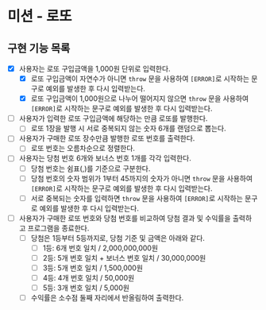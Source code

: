 # 미션 - 로또

## 구현 기능 목록

- [x] 사용자는 로또 구입금액을 1,000원 단위로 입력한다.
  - [x] 로또 구입금액이 자연수가 아니면 `throw` 문을 사용하여 `[ERROR]`로 시작하는 문구로 예외를 발생한 후 다시 입력받는다.
  - [x] 로또 구입금액이 1,000원으로 나누어 떨어지지 않으면 `throw` 문을 사용하여 `[ERROR]`로 시작하는 문구로 예외를 발생한 후 다시 입력받는다.
- [ ] 사용자가 입력한 로또 구입금액에 해당하는 만큼 로또를 발행한다.
  - [ ] 로또 1장을 발행 시 서로 중복되지 않는 숫자 6개를 랜덤으로 뽑는다.
- [ ] 사용자가 구매한 로또 장수만큼 발행한 로또 번호를 출력한다.
  - [ ] 로또 번호는 오름차순으로 정렬한다.
- [ ] 사용자는 당첨 번호 6개와 보너스 번호 1개를 각각 입력한다.
  - [ ] 당첨 번호는 쉼표(,)를 기준으로 구분한다.
  - [ ] 당첨 번호의 숫자 범위가 1부터 45까지의 숫자가 아니면 `throw` 문을 사용하여 `[ERROR]`로 시작하는 문구로 예외를 발생한 후 다시 입력받는다.
  - [ ] 서로 중복되는 숫자를 입력하면 `throw` 문을 사용하여 `[ERROR]`로 시작하는 문구로 예외를 발생한 후 다시 입력받는다.
- [ ] 사용자가 구매한 로또 번호와 당첨 번호를 비교하여 당첨 결과 및 수익률을 출력하고 프로그램을 종료한다.
  - [ ] 당첨은 1등부터 5등까지로, 당첨 기준 및 금액은 아래와 같다.
    - [ ] 1등: 6개 번호 일치 / 2,000,000,000원
    - [ ] 2등: 5개 번호 일치 + 보너스 번호 일치 / 30,000,000원
    - [ ] 3등: 5개 번호 일치 / 1,500,000원
    - [ ] 4등: 4개 번호 일치 / 50,000원
    - [ ] 5등: 3개 번호 일치 / 5,000원
  - [ ] 수익률은 소수점 둘째 자리에서 반올림하여 출력한다.
